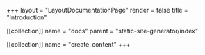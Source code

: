 +++
layout = "LayoutDocumentationPage"
render = false
title = "Introduction"

[[collection]]
name = "docs"
parent = "static-site-generator/index"

[[collection]]
name = "create_content"
+++
